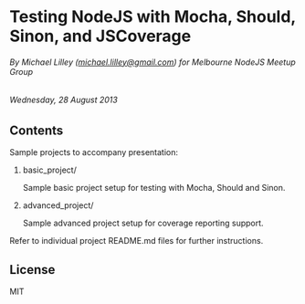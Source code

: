 # Testing NodeJS with Mocha, Should, Sinon, and JSCoverage

###### By Michael Lilley (michael.lilley@gmail.com) for Melbourne NodeJS Meetup Group 
###### Wednesday, 28 August 2013

## Contents

Sample projects to accompany presentation:

1. basic_project/

   Sample basic project setup for testing with Mocha, Should and Sinon.

2. advanced_project/

   Sample advanced project setup for coverage reporting support.

Refer to individual project README.md files for further instructions.

## License
MIT
